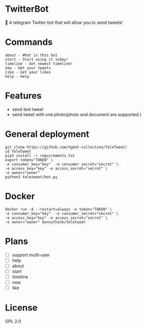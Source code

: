 # TwitterBot
🦉 A telegram Twitter bot that will allow you to send tweets!

# Commands
```
about - What is this bot
start - Start using it today!
timeline - Get newest timeline!
new - Get your tweets
like - Get your likes
help - Help
```
# Features
* send text tweet
* send tweet with one photo(photo and document are supported.)

# General deployment
```shell script
git clone https://github.com/tgbot-collection/TeleTweet/
cd TeleTweet
pip3 install -r requirements.txt
export token="TOKEN" \
-e consumer_key="key"  -e consumer_secret="secret" \
-e access_key="key" -e access_secret="secret" \
-e owner="owner"
python3 teletweet/bot.py
```

# Docker
```shell script
docker run -d --restart=always -e token="TOKEN" \
-e consumer_key="key"  -e consumer_secret="secret" \
-e access_key="key" -e access_secret="secret" \
-e owner="owner" bennythink/teletweet
```

# Plans
- [ ] support multi-user
- [ ] help
- [ ] about
- [ ] start
- [ ] timeline
- [ ] new
- [ ] like

# License
GPL 2.0